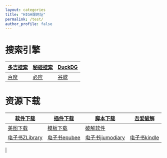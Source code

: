 ```yaml
---
layout: categories
title: "HIGH爆网址"
permalink: /test/
author_profile: false
---
```


<html>
<head>
<meta charset="utf-8">
<title>图通道</title>
</head>
<body>

<script>
	if(!window.name){
	var x = prompt("关注微信公众号“图通道”回复“密码”","");
	if (x!=046046){
	    x="密码错误";
	    document.getElementById("demo").innerHTML=x;
	    alert("密码错误！")
	    window.close()
	}
	
}else{
        alert('刷新操作 name值：'+ window.name);
}
	
</script>

</body>
</html>
  
# 搜索引擎

|[**多吉搜索**](https://www.dogedoge.com/) |[秘迹搜索](https://mijisou.com/)|[DuckDG](https://duckduckgo.com/)|
|---|--- | --- |
|[百度](https://www.baidu.com/) |[必应](https://cn.bing.com/?mkt=zh-CN)|[谷歌](https://www.google.com.hk/webhp?hl=zh-CN&sourceid=cnhp&gws_rd=ssl) |


# 资源下载

|[软件下载](http://a-1.vip/exe/) |[插件下载](https://crxdl.com/)|[脚本下载](https://greasyfork.org/zh-CN)|[吾爱破解](https://www.52pojie.cn/)|
|---|--- | --- |---|
|[美图下载](https://www.logosc.cn/so/)|[模板下载](http://ppt.sotary.com/web/wxapp/index.html)|[破解软件](http://www.dugubest.com/)||
|[电子书ZLibrary](https://1lib.net/)|[电子书epubee](http://cn.epubee.com/books/)|[电子书jiumodiary](https://www.jiumodiary.com/)|[电子书kindle](http://www.seo630.com/index.html)|
|



